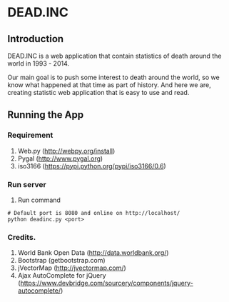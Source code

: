 # DEAD.INC
## Introduction

DEAD.INC is a web application that contain statistics of death around the world in 1993 - 2014.

Our main goal is to push some interest to death around the world, so we know what happened at that time as part of history.
And here we are, creating statistic web application that is easy to use and read.

## Running the App

### Requirement
1. Web.py (http://webpy.org/install)
2. Pygal (http://www.pygal.org)
3. iso3166 (https://pypi.python.org/pypi/iso3166/0.6)

### Run server
1. Run command
```
# Default port is 8080 and online on http://localhost/
python deadinc.py <port>
```

### Credits.

1. World Bank Open Data (http://data.worldbank.org/)
2. Bootstrap (getbootstrap.com)
3. jVectorMap (http://jvectormap.com/)
4. Ajax AutoComplete for jQuery (https://www.devbridge.com/sourcery/components/jquery-autocomplete/)
